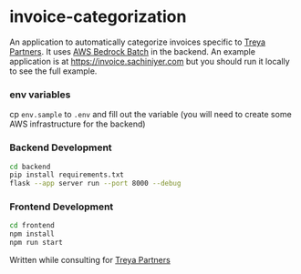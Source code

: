 # invoice-categorization


An application to automatically categorize invoices specific to [Treya Partners](https://www.treyapartners.com/). It uses [AWS Bedrock Batch](https://docs.aws.amazon.com/bedrock/latest/userguide/batch-inference-create.html) in the backend. An example application is at https://invoice.sachiniyer.com but you should run it locally to see the full example.

### env variables
cp `env.sample` to `.env` and fill out the variable (you will need to create some AWS infrastructure for the backend)

### Backend Development
```sh
cd backend
pip install requirements.txt
flask --app server run --port 8000 --debug
```

### Frontend Development
```sh
cd frontend
npm install
npm run start
```

Written while consulting for [Treya Partners](https://www.treyapartners.com/)
